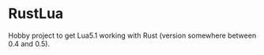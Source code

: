 RustLua
=======

Hobby project to get Lua5.1 working with Rust (version somewhere between 0.4 and 0.5).